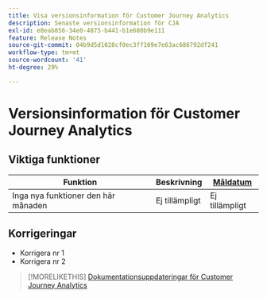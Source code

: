 ```yaml
---
title: Visa versionsinformation för Customer Journey Analytics
description: Senaste versionsinformation för CJA
exl-id: e8eab856-34e0-4875-b441-b1e680b9e111
feature: Release Notes
source-git-commit: 04b9d5d1028cf0ec3ff169e7e63ac686792df241
workflow-type: tm+mt
source-wordcount: '41'
ht-degree: 29%

---
```


# Versionsinformation för Customer Journey Analytics

## Viktiga funktioner

| Funktion | Beskrivning | [Måldatum](/help/release-notes/releases.md) |
| ----------- | ---------- | ----- |
| Inga nya funktioner den här månaden | Ej tillämpligt | Ej tillämpligt |

## Korrigeringar

* Korrigera nr 1
* Korrigera nr 2

>[!MORELIKETHIS]
>[Dokumentationsuppdateringar för Customer Journey Analytics](/help/release-notes/doc-changes.md)
